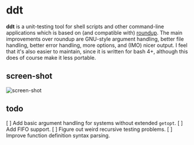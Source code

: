 # ddt

**ddt** is a unit-testing tool for shell scripts and other command-line applications which is based on (and compatible with) [roundup](https://github.com/bmizerany/roundup). The main improvements over roundup are GNU-style argument handling, better file handling, better error handling, more options, and (IMO) nicer output. I feel that it's also easier to maintain, since it is written for bash 4+, although this does of course make it less portable.

## screen-shot

![screen-shot](https://raw.github.com/okdana/ddt/master/documentation/screenshot.png)

## todo

[ ] Add basic argument handling for systems without extended `getopt`.
[ ] Add FIFO support.
[ ] Figure out weird recursive testing problems.
[ ] Improve function definition syntax parsing.

